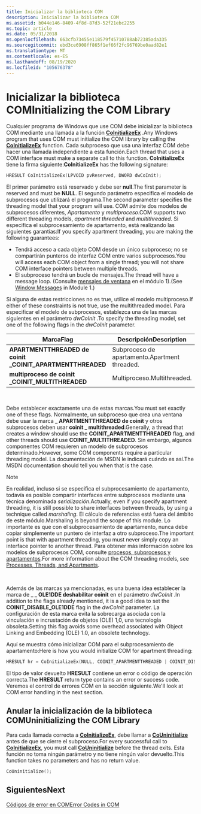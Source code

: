 ```yaml
---
title: Inicializar la biblioteca COM
description: Inicializar la biblioteca COM
ms.assetid: b044e146-8409-4f8d-87d3-52f21ebc2255
ms.topic: article
ms.date: 05/31/2018
ms.openlocfilehash: 663cfb73455e118579f45710788ab72385ada335
ms.sourcegitcommit: ebd3ce6908ff865f1ef66f2fc96769be0aad82e1
ms.translationtype: MT
ms.contentlocale: es-ES
ms.lasthandoff: 08/19/2020
ms.locfileid: "105676378"
---
```

# <a name="initializing-the-com-library"></a><span data-ttu-id="810b5-103">Inicializar la biblioteca COM</span><span class="sxs-lookup"><span data-stu-id="810b5-103">Initializing the COM Library</span></span>

<span data-ttu-id="810b5-104">Cualquier programa de Windows que use COM debe inicializar la biblioteca COM mediante una llamada a la función [**CoInitializeEx**](/windows/desktop/api/combaseapi/nf-combaseapi-coinitializeex) .</span><span class="sxs-lookup"><span data-stu-id="810b5-104">Any Windows program that uses COM must initialize the COM library by calling the [**CoInitializeEx**](/windows/desktop/api/combaseapi/nf-combaseapi-coinitializeex) function.</span></span> <span data-ttu-id="810b5-105">Cada subproceso que usa una interfaz COM debe hacer una llamada independiente a esta función.</span><span class="sxs-lookup"><span data-stu-id="810b5-105">Each thread that uses a COM interface must make a separate call to this function.</span></span> <span data-ttu-id="810b5-106">**CoInitializeEx** tiene la firma siguiente:</span><span class="sxs-lookup"><span data-stu-id="810b5-106">**CoInitializeEx** has the following signature:</span></span>


```C++
HRESULT CoInitializeEx(LPVOID pvReserved, DWORD dwCoInit);
```



<span data-ttu-id="810b5-107">El primer parámetro está reservado y debe ser **null**.</span><span class="sxs-lookup"><span data-stu-id="810b5-107">The first parameter is reserved and must be **NULL**.</span></span> <span data-ttu-id="810b5-108">El segundo parámetro especifica el modelo de subprocesos que utilizará el programa.</span><span class="sxs-lookup"><span data-stu-id="810b5-108">The second parameter specifies the threading model that your program will use.</span></span> <span data-ttu-id="810b5-109">COM admite dos modelos de subprocesos diferentes, *Apartamento* y *multiproceso*.</span><span class="sxs-lookup"><span data-stu-id="810b5-109">COM supports two different threading models, *apartment threaded* and *multithreaded*.</span></span> <span data-ttu-id="810b5-110">Si especifica el subprocesamiento de apartamento, está realizando las siguientes garantías:</span><span class="sxs-lookup"><span data-stu-id="810b5-110">If you specify apartment threading, you are making the following guarantees:</span></span>

-   <span data-ttu-id="810b5-111">Tendrá acceso a cada objeto COM desde un único subproceso; no se compartirán punteros de interfaz COM entre varios subprocesos.</span><span class="sxs-lookup"><span data-stu-id="810b5-111">You will access each COM object from a single thread; you will not share COM interface pointers between multiple threads.</span></span>
-   <span data-ttu-id="810b5-112">El subproceso tendrá un bucle de mensajes.</span><span class="sxs-lookup"><span data-stu-id="810b5-112">The thread will have a message loop.</span></span> <span data-ttu-id="810b5-113">(Consulte [mensajes de ventana](window-messages.md) en el módulo 1).</span><span class="sxs-lookup"><span data-stu-id="810b5-113">(See [Window Messages](window-messages.md) in Module 1.)</span></span>

<span data-ttu-id="810b5-114">Si alguna de estas restricciones no es true, utilice el modelo multiproceso.</span><span class="sxs-lookup"><span data-stu-id="810b5-114">If either of these constraints is not true, use the multithreaded model.</span></span> <span data-ttu-id="810b5-115">Para especificar el modelo de subprocesos, establezca una de las marcas siguientes en el parámetro *dwCoInit* .</span><span class="sxs-lookup"><span data-stu-id="810b5-115">To specify the threading model, set one of the following flags in the *dwCoInit* parameter.</span></span>



| <span data-ttu-id="810b5-116">Marca</span><span class="sxs-lookup"><span data-stu-id="810b5-116">Flag</span></span>                          | <span data-ttu-id="810b5-117">Descripción</span><span class="sxs-lookup"><span data-stu-id="810b5-117">Description</span></span>         |
|-------------------------------|---------------------|
| <span data-ttu-id="810b5-118">**APARTMENTTHREADED de coinit \_**</span><span class="sxs-lookup"><span data-stu-id="810b5-118">**COINIT\_APARTMENTTHREADED**</span></span> | <span data-ttu-id="810b5-119">Subproceso de apartamento.</span><span class="sxs-lookup"><span data-stu-id="810b5-119">Apartment threaded.</span></span> |
| <span data-ttu-id="810b5-120">**multiproceso de coinit \_**</span><span class="sxs-lookup"><span data-stu-id="810b5-120">**COINIT\_MULTITHREADED**</span></span>     | <span data-ttu-id="810b5-121">Multiproceso.</span><span class="sxs-lookup"><span data-stu-id="810b5-121">Multithreaded.</span></span>      |



 

<span data-ttu-id="810b5-122">Debe establecer exactamente una de estas marcas.</span><span class="sxs-lookup"><span data-stu-id="810b5-122">You must set exactly one of these flags.</span></span> <span data-ttu-id="810b5-123">Normalmente, un subproceso que crea una ventana debe usar la marca **\_ APARTMENTTHREADED de coinit** y otros subprocesos deben usar **coinit \_ multithreaded**.</span><span class="sxs-lookup"><span data-stu-id="810b5-123">Generally, a thread that creates a window should use the **COINIT\_APARTMENTTHREADED** flag, and other threads should use **COINIT\_MULTITHREADED**.</span></span> <span data-ttu-id="810b5-124">Sin embargo, algunos componentes COM requieren un modelo de subprocesos determinado.</span><span class="sxs-lookup"><span data-stu-id="810b5-124">However, some COM components require a particular threading model.</span></span> <span data-ttu-id="810b5-125">La documentación de MSDN le indicará cuándo es así.</span><span class="sxs-lookup"><span data-stu-id="810b5-125">The MSDN documentation should tell you when that is the case.</span></span>

> [!Note]  
> <span data-ttu-id="810b5-126">En realidad, incluso si se especifica el subprocesamiento de apartamento, todavía es posible compartir interfaces entre subprocesos mediante una técnica denominada *serialización*.</span><span class="sxs-lookup"><span data-stu-id="810b5-126">Actually, even if you specify apartment threading, it is still possible to share interfaces between threads, by using a technique called *marshaling*.</span></span> <span data-ttu-id="810b5-127">El cálculo de referencias está fuera del ámbito de este módulo.</span><span class="sxs-lookup"><span data-stu-id="810b5-127">Marshaling is beyond the scope of this module.</span></span> <span data-ttu-id="810b5-128">Lo importante es que con el subprocesamiento de apartamento, nunca debe copiar simplemente un puntero de interfaz a otro subproceso.</span><span class="sxs-lookup"><span data-stu-id="810b5-128">The important point is that with apartment threading, you must never simply copy an interface pointer to another thread.</span></span> <span data-ttu-id="810b5-129">Para obtener más información sobre los modelos de subprocesos COM, consulte [procesos, subprocesos y apartamentos](/windows/desktop/com/processes--threads--and-apartments).</span><span class="sxs-lookup"><span data-stu-id="810b5-129">For more information about the COM threading models, see [Processes, Threads, and Apartments](/windows/desktop/com/processes--threads--and-apartments).</span></span>

 

<span data-ttu-id="810b5-130">Además de las marcas ya mencionadas, es una buena idea establecer la marca de **\_ \_ OLE1DDE deshabilitar coinit** en el parámetro *dwCoInit* .</span><span class="sxs-lookup"><span data-stu-id="810b5-130">In addition to the flags already mentioned, it is a good idea to set the **COINIT\_DISABLE\_OLE1DDE** flag in the *dwCoInit* parameter.</span></span> <span data-ttu-id="810b5-131">La configuración de esta marca evita la sobrecarga asociada con la vinculación e incrustación de objetos (OLE) 1,0, una tecnología obsoleta.</span><span class="sxs-lookup"><span data-stu-id="810b5-131">Setting this flag avoids some overhead associated with Object Linking and Embedding (OLE) 1.0, an obsolete technology.</span></span>

<span data-ttu-id="810b5-132">Aquí se muestra cómo inicializar COM para el subprocesamiento de apartamento:</span><span class="sxs-lookup"><span data-stu-id="810b5-132">Here is how you would initialize COM for apartment threading:</span></span>


```C++
HRESULT hr = CoInitializeEx(NULL, COINIT_APARTMENTTHREADED | COINIT_DISABLE_OLE1DDE);
```



<span data-ttu-id="810b5-133">El tipo de valor devuelto **HRESULT** contiene un error o código de operación correcta.</span><span class="sxs-lookup"><span data-stu-id="810b5-133">The **HRESULT** return type contains an error or success code.</span></span> <span data-ttu-id="810b5-134">Veremos el control de errores COM en la sección siguiente.</span><span class="sxs-lookup"><span data-stu-id="810b5-134">We'll look at COM error handling in the next section.</span></span>

## <a name="uninitializing-the-com-library"></a><span data-ttu-id="810b5-135">Anular la inicialización de la biblioteca COM</span><span class="sxs-lookup"><span data-stu-id="810b5-135">Uninitializing the COM Library</span></span>

<span data-ttu-id="810b5-136">Para cada llamada correcta a [**CoInitializeEx**](/windows/desktop/api/combaseapi/nf-combaseapi-coinitializeex), debe llamar a [**CoUninitialize**](/windows/desktop/api/combaseapi/nf-combaseapi-couninitialize) antes de que se cierre el subproceso.</span><span class="sxs-lookup"><span data-stu-id="810b5-136">For every successful call to [**CoInitializeEx**](/windows/desktop/api/combaseapi/nf-combaseapi-coinitializeex), you must call [**CoUninitialize**](/windows/desktop/api/combaseapi/nf-combaseapi-couninitialize) before the thread exits.</span></span> <span data-ttu-id="810b5-137">Esta función no toma ningún parámetro y no tiene ningún valor devuelto.</span><span class="sxs-lookup"><span data-stu-id="810b5-137">This function takes no parameters and has no return value.</span></span>


```C++
CoUninitialize();
```



## <a name="next"></a><span data-ttu-id="810b5-138">Siguientes</span><span class="sxs-lookup"><span data-stu-id="810b5-138">Next</span></span>

[<span data-ttu-id="810b5-139">Códigos de error en COM</span><span class="sxs-lookup"><span data-stu-id="810b5-139">Error Codes in COM</span></span>](error-codes-in-com.md)

 

 